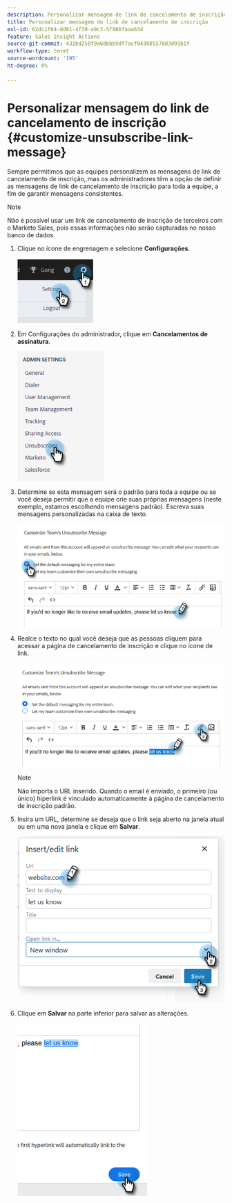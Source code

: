 ```yaml
---
description: Personalizar mensagem de link de cancelamento de inscrição - Documentação do Marketo - Documentação do produto
title: Personalizar mensagem do link de cancelamento de inscrição
exl-id: 62dc1f64-dd81-4f39-a9c3-5f986faaa634
feature: Sales Insight Actions
source-git-commit: 431bd258f9a68bbb9df7acf043085578d3d91b1f
workflow-type: tm+mt
source-wordcount: '195'
ht-degree: 0%

---
```


# Personalizar mensagem do link de cancelamento de inscrição {#customize-unsubscribe-link-message}

Sempre permitimos que as equipes personalizem as mensagens de link de cancelamento de inscrição, mas os administradores têm a opção de definir as mensagens de link de cancelamento de inscrição para toda a equipe, a fim de garantir mensagens consistentes.

>[!NOTE]
>
>Não é possível usar um link de cancelamento de inscrição de terceiros com o Marketo Sales, pois essas informações não serão capturadas no nosso banco de dados.

1. Clique no ícone de engrenagem e selecione **Configurações**.

   ![](assets/customize-unsubscribe-link-message-1.png)

1. Em Configurações do administrador, clique em **Cancelamentos de assinatura**.

   ![](assets/customize-unsubscribe-link-message-2.png)

1. Determine se esta mensagem será o padrão para toda a equipe ou se você deseja permitir que a equipe crie suas próprias mensagens (neste exemplo, estamos escolhendo mensagens padrão). Escreva suas mensagens personalizadas na caixa de texto.

   ![](assets/customize-unsubscribe-link-message-3.png)

1. Realce o texto no qual você deseja que as pessoas cliquem para acessar a página de cancelamento de inscrição e clique no ícone de link.

   ![](assets/customize-unsubscribe-link-message-4.png)

   >[!NOTE]
   >
   >Não importa o URL inserido. Quando o email é enviado, o primeiro (ou único) hiperlink é vinculado automaticamente à página de cancelamento de inscrição padrão.

1. Insira um URL, determine se deseja que o link seja aberto na janela atual ou em uma nova janela e clique em **Salvar**.

   ![](assets/customize-unsubscribe-link-message-5.png)

1. Clique em **Salvar** na parte inferior para salvar as alterações.

   ![](assets/customize-unsubscribe-link-message-6.png)

